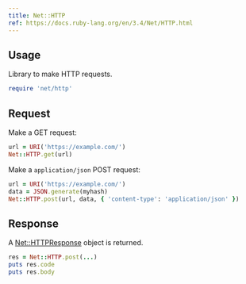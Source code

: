 ```yaml
---
title: Net::HTTP
ref: https://docs.ruby-lang.org/en/3.4/Net/HTTP.html
---
```


## Usage

Library to make HTTP requests.

```ruby
require 'net/http'
```

## Request

Make a GET request:

```ruby
url = URI('https://example.com/')
Net::HTTP.get(url)
```

Make a `application/json` POST request:

```ruby
url = URI('https://example.com/')
data = JSON.generate(myhash)
Net::HTTP.post(url, data, { 'content-type': 'application/json' })
```

## Response

A [Net::HTTPResponse](https://docs.ruby-lang.org/en/3.4/Net/HTTPResponse.html)
object is returned.

```ruby
res = Net::HTTP.post(...)
puts res.code
puts res.body
```
